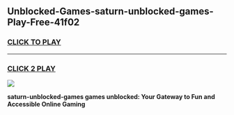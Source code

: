 
## Unblocked-Games-saturn-unblocked-games-Play-Free-41f02
<h3>
<a href="https://premium76.site?title=saturn-unblocked-games&ref=15A">CLICK TO PLAY</a></h3>
<hr>

<h3>
<a href="https://premium76.site?title=saturn-unblocked-games&ref=15A">CLICK 2 PLAY</a>
  
</h3>

<a href="https://premium76.site?title=saturn-unblocked-games&ref=15A"><img src="https://clearcache.store/games.png"></a>


**saturn-unblocked-games games unblocked: Your Gateway to Fun and Accessible Online Gaming**
